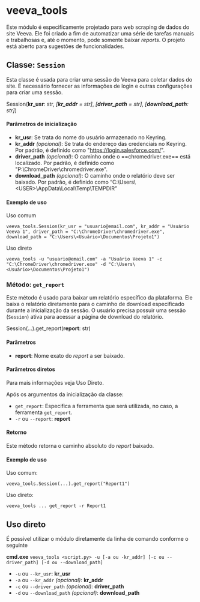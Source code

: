 ﻿# veeva_tools

Este módulo é especificamente projetado para web scraping de dados do site Veeva. Ele foi criado a fim de automatizar uma série de tarefas manuais e trabalhosas e, até o momento, pode somente baixar _reports_. O projeto está aberto para sugestões de funcionalidades.


## Classe: `Session`

Esta classe é usada para criar uma sessão do Veeva para coletar dados do site. É necessário fornecer as informações de login e outras configurações para criar uma sessão.

Session(**kr_usr**: str, _[**kr_addr** = str]_, _[**driver_path** = str]_, _[**download_path**: str]_)

#### Parâmetros de inicialização

- **kr_usr**: Se trata do nome do usuário armazenado no Keyring. 
- **kr_addr** _(opcional)_: Se trata do endereço das credenciais no Keyring. Por padrão, é definido como "https://login.salesforce.com/".
- **driver_path** _(opcional)_: O caminho onde o ==chromedriver.exe== está localizado. Por padrão, é definido como "P:\ChromeDriver\chromedriver.exe".
- **download_path** _(opcional)_: O caminho onde o relatório deve ser baixado. Por padrão, é definido como “C:\Users\\<USER\>\AppData\Local\Temp\TEMPDIR”

#### Exemplo de uso
Uso comum
```
veeva_tools.Session(kr_usr = "usuario@email.com", kr_addr = "Usuário Veeva 1", driver_path = "C:\ChromeDriver\chromedriver.exe", download_path = "C:\Users\<Usuário>\Documentos\Projeto1")
```
Uso direto

```
veeva_tools -u "usuario@email.com" -a "Usuário Veeva 1" -c "C:\ChromeDriver\chromedriver.exe" -d "C:\Users\<Usuário>\Documentos\Projeto1")
```

### Método: `get_report`

Este método é usado para baixar um relatório específico da plataforma.  Ele baixa o relatório diretamente para o caminho de download especificado durante a inicialização da sessão. O usuário precisa possuir uma sessão (`Session`) ativa para acessar a página de download do relatório. 

Session(...).get_report(**report**: str)

#### Parâmetros
- **report**: Nome exato do _report_ a ser baixado.

#### Parâmetros diretos
Para mais informações veja Uso Direto.

Após os argumentos da inicialização da classe:
-   `get_report`: Especifica a ferramenta que será utilizada, no caso, a ferramenta `get_report`.
-   `-r` ou `--report`: **report**

#### Retorno
Este método retorna o caminho absoluto do _report_ baixado.

#### Exemplo de uso
Uso comum:
```
veeva_tools.Session(...).get_report("Report1")
```
Uso direto:
```
veeva_tools ... get_report -r Report1
```

## Uso direto

É possível utilizar o módulo diretamente da linha de comando conforme o seguinte

**cmd.exe**
```veeva_tools <script.py> -u [-a ou -kr_addr] [-c ou --driver_path] [-d ou --download_path]```

-   `-u` ou `--kr_usr`: **kr_usr**
-   `-a` ou `--kr_addr` _(opcional)_: **kr_addr**
-   `-c` ou `--driver_path` _(opcional)_: **driver_path**
-   `-d` ou `--download_path` _(opcional)_: **download_path**